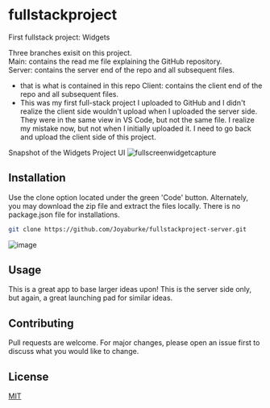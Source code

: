 # fullstackproject
First fullstack project: Widgets

Three branches exisit on this project. <br>
Main: contains the read me file explaining the GitHub repository. <br>
Server: contains the server end of the repo and all subsequent files. <br>
  - that is what is contained in this repo
Client: contains the client end of the repo and all subsequent files. <br>
  - This was my first full-stack project I uploaded to GitHub and I didn't realize the client side wouldn't upload when I uploaded the server side. They were in the same view in VS Code, but not the same file. I realize my mistake now, but not when I initially uploaded it. I need to go back and upload the client side of this project.


Snapshot of the Widgets Project UI
![fullscreenwidgetcapture](https://github.com/Joyaburke/fullstackproject/assets/130799658/38261f07-6b31-48dc-9ed9-1e5299560249)

## Installation

Use the clone option located under the green 'Code' button. Alternately, you may download the zip file and extract the files locally.
There is no package.json file for installations.

```bash
git clone https://github.com/Joyaburke/fullstackproject-server.git
```
![image](https://github.com/Joyaburke/fullstackproject-server/assets/130799658/7642d55f-307d-46c0-9cf8-7ab056262b35)



## Usage

This is a great app to base larger ideas upon! This is the server side only, but again, a great launching pad for similar ideas.  

## Contributing

Pull requests are welcome. For major changes, please open an issue first
to discuss what you would like to change.


## License

[MIT](https://choosealicense.com/licenses/mit/)
